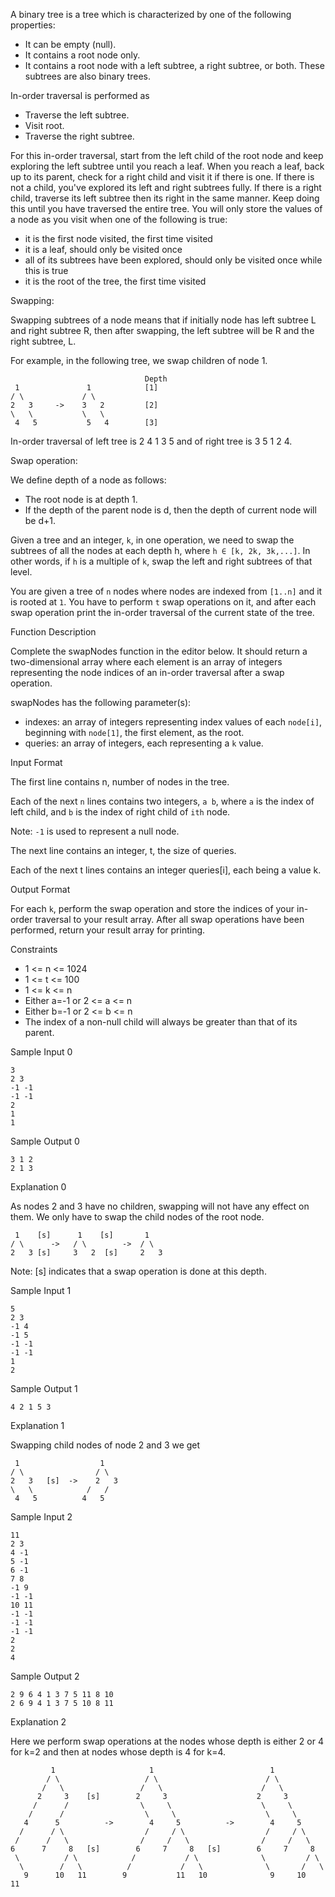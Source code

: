 A binary tree is a tree which is characterized by one of the following properties:

* It can be empty (null).
* It contains a root node only.
* It contains a root node with a left subtree, a right subtree, or both. These subtrees are also binary trees.

In-order traversal is performed as

* Traverse the left subtree.
* Visit root.
* Traverse the right subtree.

For this in-order traversal, start from the left child of the root node and keep exploring the left subtree until you reach a leaf. When you reach a leaf, back up to its parent, check for a right child and visit it if there is one. If there is not a child, you've explored its left and right subtrees fully. If there is a right child, traverse its left subtree then its right in the same manner. Keep doing this until you have traversed the entire tree. You will only store the values of a node as you visit when one of the following is true:

* it is the first node visited, the first time visited
* it is a leaf, should only be visited once
* all of its subtrees have been explored, should only be visited once while this is true
* it is the root of the tree, the first time visited

  
Swapping: 

Swapping subtrees of a node means that if initially node has left subtree L and right subtree R, then after swapping, the left subtree will be R and the right subtree, L.

For example, in the following tree, we swap children of node 1.
```
                              Depth
 1               1            [1]
/ \             / \
2   3     ->    3   2         [2]
\   \           \   \
 4   5           5   4        [3]
```

In-order traversal of left tree is 2 4 1 3 5 and of right tree is 3 5 1 2 4.

Swap operation:

We define depth of a node as follows:

* The root node is at depth 1.
* If the depth of the parent node is d, then the depth of current node will be d+1.

Given a tree and an integer, ```k```, in one operation, we need to swap the subtrees of all the nodes at each depth h, where ```h ∈ [k, 2k, 3k,...]```. In other words, if ```h``` is a multiple of ```k```, swap the left and right subtrees of that level.

You are given a tree of ```n``` nodes where nodes are indexed from ```[1..n]``` and it is rooted at ```1```. You have to perform ```t``` swap operations on it, and after each swap operation print the in-order traversal of the current state of the tree.

Function Description

Complete the swapNodes function in the editor below. It should return a two-dimensional array where each element is an array of integers representing the node indices of an in-order traversal after a swap operation.

swapNodes has the following parameter(s):
* indexes: an array of integers representing index values of each ```node[i]```, beginning with ```node[1]```, the first element, as the root.
* queries: an array of integers, each representing a ```k``` value.
  
Input Format

The first line contains n, number of nodes in the tree.

Each of the next ```n``` lines contains two integers, ```a b```, where ```a``` is the index of left child, and ```b``` is the index of right child of ```ith``` node.

Note: ```-1``` is used to represent a null node.

The next line contains an integer, t, the size of queries.

Each of the next t lines contains an integer queries[i], each being a value k.

Output Format

For each ```k```, perform the swap operation and store the indices of your in-order traversal to your result array. After all swap operations have been performed, return your result array for printing.

Constraints

* 1 <= n <= 1024
* 1 <= t <= 100
* 1 <= k <= n
* Either a=-1 or 2 <= a <= n
* Either b=-1 or 2 <= b <= n
* The index of a non-null child will always be greater than that of its parent.

Sample Input 0
```
3
2 3
-1 -1
-1 -1
2
1
1
```

Sample Output 0
```
3 1 2
2 1 3
```

Explanation 0

As nodes 2 and 3 have no children, swapping will not have any effect on them. We only have to swap the child nodes of the root node.

```
 1    [s]      1    [s]       1   
/ \      ->   / \        ->  / \  
2   3 [s]     3   2  [s]     2   3
```
Note: [s] indicates that a swap operation is done at this depth.

Sample Input 1

```
5
2 3
-1 4
-1 5
-1 -1
-1 -1
1
2
```

Sample Output 1

```
4 2 1 5 3
```

Explanation 1

Swapping child nodes of node 2 and 3 we get

```
 1                  1  
/ \                / \
2   3   [s]  ->    2   3
\   \            /   /
 4   5          4   5  
```

Sample Input 2

```
11
2 3
4 -1
5 -1
6 -1
7 8
-1 9
-1 -1
10 11
-1 -1
-1 -1
-1 -1
2
2
4
```

Sample Output 2

```
2 9 6 4 1 3 7 5 11 8 10
2 6 9 4 1 3 7 5 10 8 11
```

Explanation 2

Here we perform swap operations at the nodes whose depth is either 2 or 4 for k=2 and 
then at nodes whose depth is 4 for k=4.

```
         1                     1                          1             
        / \                   / \                        / \            
       /   \                 /   \                      /   \           
      2     3    [s]        2     3                    2     3          
     /      /                \     \                    \     \         
    /      /                  \     \                    \     \        
   4      5          ->        4     5          ->        4     5       
  /      / \                  /     / \                  /     / \      
 /      /   \                /     /   \                /     /   \     
6      7     8   [s]        6     7     8   [s]        6     7     8
 \          / \            /           / \              \         / \   
  \        /   \          /           /   \              \       /   \  
   9      10   11        9           11   10              9     10   11 
```